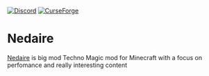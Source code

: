 [![Discord](https://img.shields.io/discord/756018992967319582.svg?style=for-the-badge&logo=discord)](https://discord.gg/VQdDDFD)
[![CurseForge](https://cf.way2muchnoise.eu/nedaire.svg?badge_style=for_the_badge)](https://www.curseforge.com/minecraft/mc-mods/nedaire)



# Nedaire
[Nedaire](https://www.curseforge.com/minecraft/mc-mods/nedaire) is big mod Techno Magic mod for Minecraft with a focus on perfomance and really interesting content
